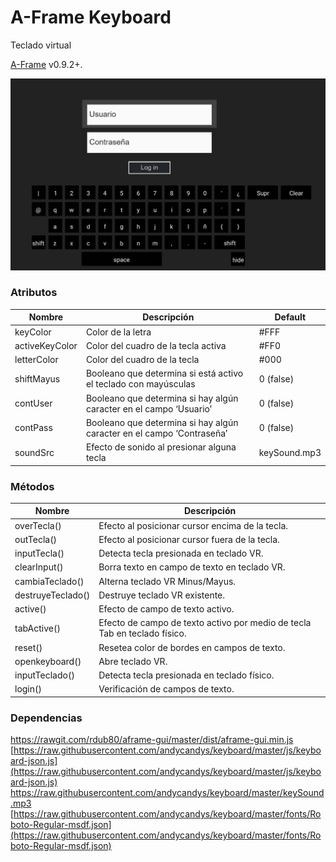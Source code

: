 # A-Frame Keyboard

Teclado virtual

[A-Frame](https://aframe.io/) v0.9.2+.

![](static/screenshot.png)

### Atributos

| Nombre | Descripción | Default |
| --- | --- | --- | 
| keyColor | Color de la letra | #FFF |
| activeKeyColor | Color del cuadro de la tecla activa | #FF0 |
| letterColor | Color del cuadro de la tecla | #000 |
| shiftMayus | Booleano que determina si está activo el teclado con mayúsculas | 0 (false) |
| contUser | Booleano que determina si hay algún caracter en el campo ‘Usuario’ | 0 (false) |
| contPass | Booleano que determina si hay algún caracter en el campo ‘Contraseña’ | 0 (false) |
| soundSrc | Efecto de sonido al presionar alguna tecla | keySound.mp3 |

### Métodos

| Nombre | Descripción |
| --- | --- |
| overTecla() | Efecto al posicionar cursor encima de la tecla. |
| outTecla() | Efecto al posicionar cursor fuera de la tecla. |
| inputTecla() | Detecta tecla presionada en teclado VR. |
| clearInput() | Borra texto en campo de texto en teclado VR. |
| cambiaTeclado() | Alterna teclado VR Minus/Mayus. |
| destruyeTeclado() | Destruye teclado VR existente. |
| active() | Efecto de campo de texto activo. |
| tabActive() | Efecto de campo de texto activo por medio de tecla Tab en teclado físico. |
| reset() | Resetea color de bordes en campos de texto. |
| openkeyboard() | Abre teclado VR. |
| inputTeclado() | Detecta tecla presionada en teclado físico. |
| login() | Verificación de campos de texto. |

### Dependencias

[https://rawgit.com/rdub80/aframe-gui/master/dist/aframe-gui.min.js ](https://rawgit.com/rdub80/aframe-gui/master/dist/aframe-gui.min.js )
[https://raw.githubusercontent.com/andycandys/keyboard/master/js/keyboard-json.js](https://raw.githubusercontent.com/andycandys/keyboard/master/js/keyboard-json.js)
[https://raw.githubusercontent.com/andycandys/keyboard/master/keySound.mp3 ](https://raw.githubusercontent.com/andycandys/keyboard/master/keySound.mp3)
[https://raw.githubusercontent.com/andycandys/keyboard/master/fonts/Roboto-Regular-msdf.json](https://raw.githubusercontent.com/andycandys/keyboard/master/fonts/Roboto-Regular-msdf.json)
